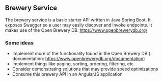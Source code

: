 ## Brewery Service

The brewery service is a basic starter API written in Java Spring Boot. It exposes Swagger so a user may easily discover
and invoke endpoints. It makes use of the Open Brewery DB: https://www.openbrewerydb.org/

### Some ideas

* Implement more of the functionality found in the Open Brewery DB (
  documentation: https://www.openbrewerydb.org/documentation)
* Implement things like paging, sorting, ordering, filtering, etc.
* Consider demonstrating solutions that may provide speed optimizations
* Consume this brewery API in an AngularJS application
